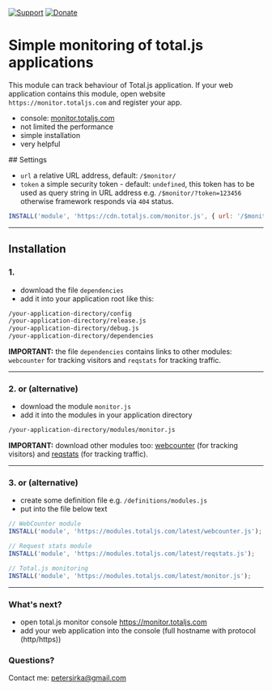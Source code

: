 [![Support](https://www.totaljs.com/img/button-support.png)](https://www.totaljs.com/support/) [![Donate](https://www.totaljs.com/img/button-donate.png)](https://www.totaljs.com/#make-a-donation)

# Simple monitoring of total.js applications

This module can track behaviour of Total.js application. If your web application contains this module, open website `https://monitor.totaljs.com` and register your app.

- console: [monitor.totaljs.com](https://monitor.totaljs.com)
- not limited the performance
- simple installation
- very helpful

## Settings

- `url` a relative URL address, default: `/$monitor/`
- `token` a simple security token - default: `undefined`, this token has to be used as query string in URL address e.g. `/$monitor/?token=123456` otherwise framework responds via `404` status.

```javascript
INSTALL('module', 'https://cdn.totaljs.com/monitor.js', { url: '/$monitor/', token: '123456' });
```

---

## Installation

### 1.

- download the file `dependencies`
- add it into your application root like this:

```html
/your-application-directory/config
/your-application-directory/release.js
/your-application-directory/debug.js
/your-application-directory/dependencies
```

__IMPORTANT:__ the file `dependencies` contains links to other modules: `webcounter` for tracking visitors and `reqstats` for tracking traffic.

---

### 2. or (alternative)

- download the module `monitor.js`
- add it into the modules in your application directory

```html
/your-application-directory/modules/monitor.js
```

__IMPORTANT:__ download other modules too: [webcounter](https://github.com/totaljs/modules/tree/master/Miscellaneous/webcounter) (for tracking visitors) and [reqstats](https://github.com/totaljs/modules/tree/master/Miscellaneous/reqstats) (for tracking traffic).

---

### 3. or (alternative)

- create some definition file e.g. `/definitions/modules.js`
- put into the file below text

```javascript
// WebCounter module
INSTALL('module', 'https://modules.totaljs.com/latest/webcounter.js');

// Request stats module
INSTALL('module', 'https://modules.totaljs.com/latest/reqstats.js');

// Total.js monitoring
INSTALL('module', 'https://modules.totaljs.com/latest/monitor.js');
```


---

### What's next?

- open total.js monitor console <https://monitor.totaljs.com>
- add your web application into the console (full hostname with protocol (http/https))

### Questions?

Contact me: <petersirka@gmail.com>
